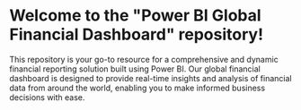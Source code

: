 # Welcome to the "Power BI Global Financial Dashboard" repository!

This repository is your go-to resource for a comprehensive and dynamic financial reporting solution built using Power BI. Our global financial dashboard is designed to provide real-time insights and analysis of financial data from around the world, enabling you to make informed business decisions with ease.
